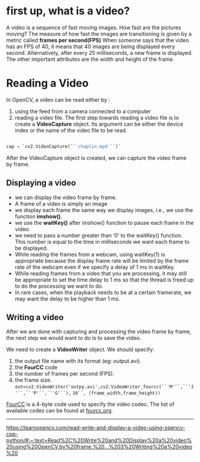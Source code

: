 # first up, what is a video?
A video is a sequence of fast moving images. 
How fast are the pictures moving? The measure of how fast the images are transitioning is given by a metric called **frames per second(FPS)**
When someone says that the video has an FPS of 40, it means that 40 images are being displayed every second. Alternatively, after every 25 milliseconds, a new frame is displayed. The other important attributes are the width and height of the frame.
# Reading a Video
In OpenCV, a video can be read either by :
1. using the feed from a camera connected to a computer 
2. reading a video file.
The first step towards reading a video file is to create a **VideoCapture** object. Its argument can be either the device index or the name of the video file to be read.

```python

cap = `cv2.VideoCapture(``'chaplin.mp4'``)`

```
After the VideoCapture object is created, we can capture the video frame by frame.
## Displaying a video

- we can display the video frame by frame. 
- A frame of a video is simply an image
- we display each frame the same way we display images, i.e., we use the function **imshow()**.
- we use the **waitKey()** after imshow() function to pause each frame in the video.
- we need to pass a number greater than ‘0’ to the waitKey() function. This number is equal to the time in milliseconds we want each frame to be displayed.
- While reading the frames from a webcam, using waitKey(1) is appropriate because the display frame rate will be limited by the frame rate of the webcam even if we specify a delay of 1 ms in waitKey.
- While reading frames from a video that you are processing, it may still be appropriate to set the time delay to 1 ms so that the thread is freed up to do the processing we want to do.
- In rare cases, when the playback needs to be at a certain framerate, we may want the delay to be higher than 1 ms.

## Writing a video

After we are done with capturing and processing the video frame by frame, the next step we would want to do is to save the video.

 We need to create a **VideoWriter** object. We should specify:
 1. the output file name with its format (eg: output.avi). 
 2. the **FourCC** code 
 3. the number of frames per second (FPS). 
 4. the frame size.
`out=cv2.VideoWriter('outpy.avi',cv2.VideoWriter_fourcc(``'M'``,``'J'``,``'P'``,``'G'``),` `10``, (frame_width,frame_height))`

[FourCC](http://en.wikipedia.org/wiki/FourCC) is a 4-byte code used to specify the video codec. The list of available codes can be found at [fourcc.org](http://www.fourcc.org/codecs.php).


---
https://learnopencv.com/read-write-and-display-a-video-using-opencv-cpp-python/#:~:text=Read%2C%20Write%20and%20Display%20a%20video%20using%20OpenCV,by%20frame.%20...%203%20Writing%20a%20video%20